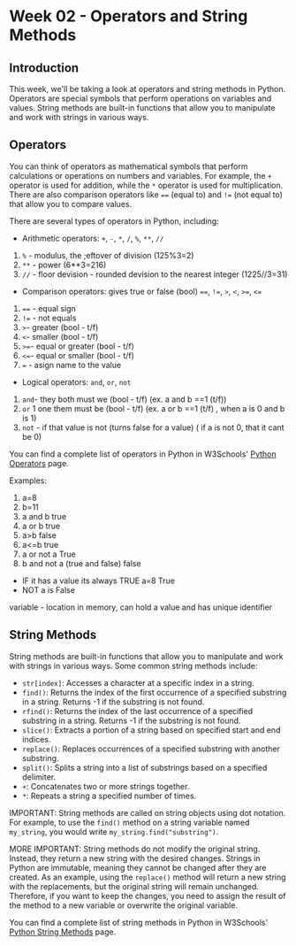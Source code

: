 # Week 02 - Operators and String Methods

## Introduction

This week, we'll be taking a look at operators and string methods in Python. Operators are special symbols that perform operations on variables and values. String methods are built-in functions that allow you to manipulate and work with strings in various ways.

## Operators

You can think of operators as mathematical symbols that perform calculations or operations on numbers and variables. For example, the `+` operator is used for addition, while the `*` operator is used for multiplication. There are also comparison operators like `==` (equal to) and `!=` (not equal to) that allow you to compare values.

There are several types of operators in Python, including:

- Arithmetic operators: `+`, `-`, `*`, `/`, `%`, `**`, `//`
1. `%` - modulus, the ;eftover of division (125%3=2)
2. `**` - power (6**3=216)
3. `//` - floor devision - rounded devision to the nearest integer (1225//3=31)
- Comparison operators: gives true or false (bool) `==`, `!=`, `>`, `<`, `>=`, `<=`
1. `==` - equal sign 
2. `!=` - not equals
3. `>`- greater (bool - t/f)
4. `<`- smaller (bool - t/f)
5. `>=`- equal or greater (bool - t/f)
6. `<=`- equal or smaller (bool - t/f)
7. `=` - asign name to the value

- Logical operators: `and`, `or`, `not`
1. `and`- they both must we  (bool -  t/f) (ex. a and b ==1 (t/f))
2. `or` 1 one them must be (bool -  t/f)  (ex. a or b ==1 (t/f) , when a is 0 and b is 1)
3. `not` - if that value is not (turns false for a value) ( if a is not 0, that it cant be 0)

You can find a complete list of operators in Python in W3Schools' [Python Operators](https://www.w3schools.com/python/python_operators.asp) page.

Examples:
1. a=8 
2. b=11
3. a and b true
4. a or b  true
5. a>b false
6. a<=b true
7. a or not a True
8. b and not a (true and false) false
- IF it has a value its always TRUE a=8 True
- NOT a is False

variable - location in memory, can hold a value and has unique identifier

## String Methods

String methods are built-in functions that allow you to manipulate and work with strings in various ways. Some common string methods include:

- `str[index]`: Accesses a character at a specific index in a string.
- `find()`: Returns the index of the first occurrence of a specified substring in a string. Returns -1 if the substring is not found.
- `rfind()`: Returns the index of the last occurrence of a specified substring in a string. Returns -1 if the substring is not found.
- `slice()`: Extracts a portion of a string based on specified start and end indices.
- `replace()`: Replaces occurrences of a specified substring with another substring.
- `split()`: Splits a string into a list of substrings based on a specified delimiter.
- `+`: Concatenates two or more strings together.
- `*`: Repeats a string a specified number of times.

IMPORTANT: String methods are called on string objects using dot notation. For example, to use the `find()` method on a string variable named `my_string`, you would write `my_string.find("substring")`.

MORE IMPORTANT: String methods do not modify the original string. Instead, they return a new string with the desired changes. Strings in Python are immutable, meaning they cannot be changed after they are created. As an example, using the `replace()` method will return a new string with the replacements, but the original string will remain unchanged. Therefore, if you want to keep the changes, you need to assign the result of the method to a new variable or overwrite the original variable.

You can find a complete list of string methods in Python in W3Schools' [Python String Methods](https://www.w3schools.com/python/python_strings_methods.asp) page.

